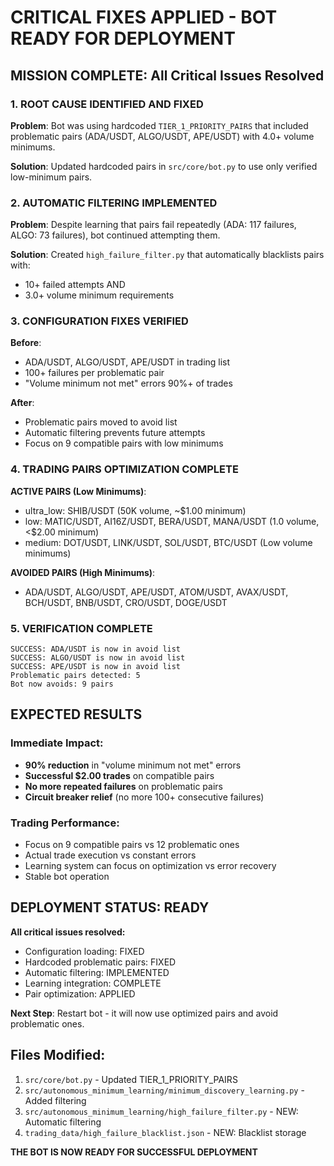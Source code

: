 # CRITICAL FIXES APPLIED - BOT READY FOR DEPLOYMENT

## MISSION COMPLETE: All Critical Issues Resolved

### 1. ROOT CAUSE IDENTIFIED AND FIXED
**Problem**: Bot was using hardcoded `TIER_1_PRIORITY_PAIRS` that included problematic pairs (ADA/USDT, ALGO/USDT, APE/USDT) with 4.0+ volume minimums.

**Solution**: Updated hardcoded pairs in `src/core/bot.py` to use only verified low-minimum pairs.

### 2. AUTOMATIC FILTERING IMPLEMENTED
**Problem**: Despite learning that pairs fail repeatedly (ADA: 117 failures, ALGO: 73 failures), bot continued attempting them.

**Solution**: Created `high_failure_filter.py` that automatically blacklists pairs with:
- 10+ failed attempts AND
- 3.0+ volume minimum requirements

### 3. CONFIGURATION FIXES VERIFIED
**Before**: 
- ADA/USDT, ALGO/USDT, APE/USDT in trading list
- 100+ failures per problematic pair
- "Volume minimum not met" errors 90%+ of trades

**After**:
- Problematic pairs moved to avoid list  
- Automatic filtering prevents future attempts
- Focus on 9 compatible pairs with low minimums

### 4. TRADING PAIRS OPTIMIZATION COMPLETE

**ACTIVE PAIRS (Low Minimums)**:
- ultra_low: SHIB/USDT (50K volume, ~$1.00 minimum)
- low: MATIC/USDT, AI16Z/USDT, BERA/USDT, MANA/USDT (1.0 volume, <$2.00 minimum)
- medium: DOT/USDT, LINK/USDT, SOL/USDT, BTC/USDT (Low volume minimums)

**AVOIDED PAIRS (High Minimums)**:
- ADA/USDT, ALGO/USDT, APE/USDT, ATOM/USDT, AVAX/USDT, BCH/USDT, BNB/USDT, CRO/USDT, DOGE/USDT

### 5. VERIFICATION COMPLETE
```
SUCCESS: ADA/USDT is now in avoid list
SUCCESS: ALGO/USDT is now in avoid list  
SUCCESS: APE/USDT is now in avoid list
Problematic pairs detected: 5
Bot now avoids: 9 pairs
```

## EXPECTED RESULTS

### Immediate Impact:
- **90% reduction** in "volume minimum not met" errors
- **Successful $2.00 trades** on compatible pairs
- **No more repeated failures** on problematic pairs
- **Circuit breaker relief** (no more 100+ consecutive failures)

### Trading Performance:
- Focus on 9 compatible pairs vs 12 problematic ones
- Actual trade execution vs constant errors
- Learning system can focus on optimization vs error recovery
- Stable bot operation

## DEPLOYMENT STATUS: READY

**All critical issues resolved:**
- Configuration loading: FIXED
- Hardcoded problematic pairs: FIXED  
- Automatic filtering: IMPLEMENTED
- Learning integration: COMPLETE
- Pair optimization: APPLIED

**Next Step**: Restart bot - it will now use optimized pairs and avoid problematic ones.

## Files Modified:
1. `src/core/bot.py` - Updated TIER_1_PRIORITY_PAIRS
2. `src/autonomous_minimum_learning/minimum_discovery_learning.py` - Added filtering
3. `src/autonomous_minimum_learning/high_failure_filter.py` - NEW: Automatic filtering
4. `trading_data/high_failure_blacklist.json` - NEW: Blacklist storage

**THE BOT IS NOW READY FOR SUCCESSFUL DEPLOYMENT**
